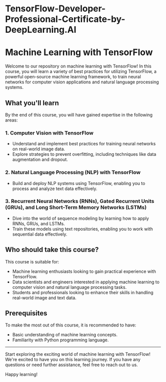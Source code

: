 # TensorFlow-Developer-Professional-Certificate-by-DeepLearning.AI
# Machine Learning with TensorFlow

Welcome to our repository on machine learning with TensorFlow! In this course, you will learn a variety of best practices for utilizing TensorFlow, a powerful open-source machine learning framework, to train neural networks for computer vision applications and natural language processing systems.

## What you'll learn

By the end of this course, you will have gained expertise in the following areas:

### 1. Computer Vision with TensorFlow

- Understand and implement best practices for training neural networks on real-world image data.
- Explore strategies to prevent overfitting, including techniques like data augmentation and dropout.

### 2. Natural Language Processing (NLP) with TensorFlow

- Build and deploy NLP systems using TensorFlow, enabling you to process and analyze text data effectively.

### 3. Recurrent Neural Networks (RNNs), Gated Recurrent Units (GRUs), and Long Short-Term Memory Networks (LSTMs)

- Dive into the world of sequence modeling by learning how to apply RNNs, GRUs, and LSTMs.
- Train these models using text repositories, enabling you to work with sequential data effectively.

## Who should take this course?

This course is suitable for:

- Machine learning enthusiasts looking to gain practical experience with TensorFlow.
- Data scientists and engineers interested in applying machine learning to computer vision and natural language processing tasks.
- Students and professionals looking to enhance their skills in handling real-world image and text data.

## Prerequisites

To make the most out of this course, it is recommended to have:

- Basic understanding of machine learning concepts.
- Familiarity with Python programming language.

---

Start exploring the exciting world of machine learning with TensorFlow! We're excited to have you on this learning journey. If you have any questions or need further assistance, feel free to reach out to us.

Happy learning!
